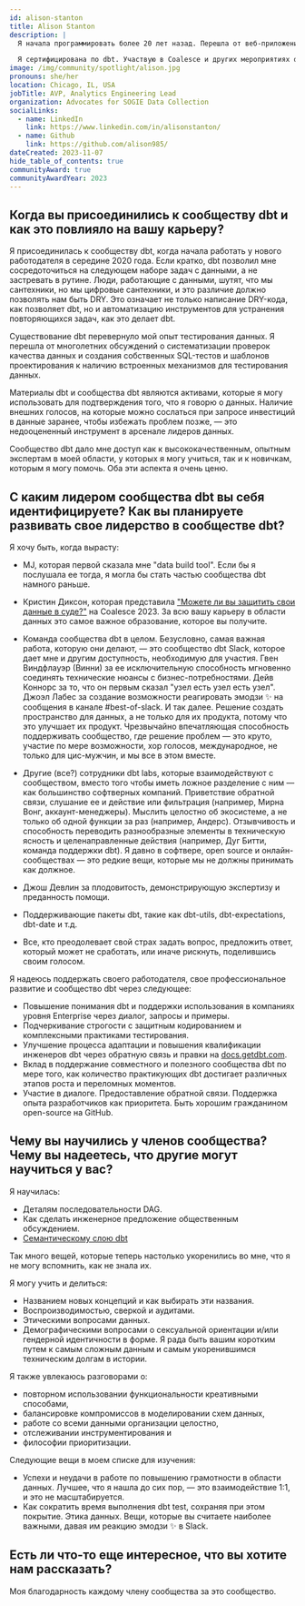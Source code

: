 ```yaml
---
id: alison-stanton
title: Alison Stanton
description: |
  Я начала программировать более 20 лет назад. Перешла от веб-приложений к трансформации данных и бизнес-аналитике, потому что это одновременно сложно и полезно. Большая часть моей карьеры была связана с инженерией в компаниях SaaS. В последние несколько позиций меня приглашали для перехода крупных, старых компаний на современную платформу данных и новые подходы к мышлению.

  Я сертифицирована по dbt. Участвую в Coalesce и других мероприятиях dbt виртуально. Активно участвую в <a href="https://www.getdbt.com/community/join-the-community" rel="noopener noreferrer" target="_blank">dbt Slack</a> и в репозиториях dbt-core, dbt-redshift и dbt-sqlserver. dbt Slack — это мое счастливое место, особенно #advice-for-dbt-power-users. Мне очень важна документация dbt и dbt doc.
image: /img/community/spotlight/alison.jpg
pronouns: she/her
location: Chicago, IL, USA
jobTitle: AVP, Analytics Engineering Lead
organization: Advocates for SOGIE Data Collection
socialLinks:
  - name: LinkedIn
    link: https://www.linkedin.com/in/alisonstanton/
  - name: Github
    link: https://github.com/alison985/
dateCreated: 2023-11-07
hide_table_of_contents: true
communityAward: true
communityAwardYear: 2023
---
```


## Когда вы присоединились к сообществу dbt и как это повлияло на вашу карьеру?

Я присоединилась к сообществу dbt, когда начала работать у нового работодателя в середине 2020 года. Если кратко, dbt позволил мне сосредоточиться на следующем наборе задач с данными, а не застревать в рутине. Люди, работающие с данными, шутят, что мы сантехники, но мы цифровые сантехники, и это различие должно позволять нам быть DRY. Это означает не только написание DRY-кода, как позволяет dbt, но и автоматизацию инструментов для устранения повторяющихся задач, как это делает dbt.

Существование dbt перевернуло мой опыт тестирования данных. Я перешла от многолетних обсуждений о систематизации проверок качества данных и создания собственных SQL-тестов и шаблонов проектирования к наличию встроенных механизмов для тестирования данных.

Материалы dbt и сообщества dbt являются активами, которые я могу использовать для подтверждения того, что я говорю о данных. Наличие внешних голосов, на которые можно сослаться при запросе инвестиций в данные заранее, чтобы избежать проблем позже, — это недооцененный инструмент в арсенале лидеров данных.

Сообщество dbt дало мне доступ как к высококачественным, опытным экспертам в моей области, у которых я могу учиться, так и к новичкам, которым я могу помочь. Оба эти аспекта я очень ценю.

## С каким лидером сообщества dbt вы себя идентифицируете? Как вы планируете развивать свое лидерство в сообществе dbt?

Я хочу быть, когда вырасту:

- MJ, которая первой сказала мне "data build tool". Если бы я послушала ее тогда, я могла бы стать частью сообщества dbt намного раньше.

- Кристин Диксон, которая представила <a href="https://www.youtube.com/watch?v=vD6IrGtxNAM" rel="noopener noreferrer" target="_blank">"Можете ли вы защитить свои данные в суде?"</a> на Coalesce 2023. За всю вашу карьеру в области данных это самое важное образование, которое вы получите.

- Команда сообщества dbt в целом. Безусловно, самая важная работа, которую они делают, — это сообщество dbt Slack, которое дает мне и другим доступность, необходимую для участия. Гвен Виндфлауэр (Винни) за ее исключительную способность мгновенно соединять технические нюансы с бизнес-потребностями. Дейв Коннорс за то, что он первым сказал "узел есть узел есть узел". Джоэл Лабес за создание возможности реагировать эмодзи :sparkles: на сообщения в канале #best-of-slack. И так далее. Решение создать пространство для данных, а не только для их продукта, потому что это улучшает их продукт. Чрезвычайно впечатляющая способность поддерживать сообщество, где решение проблем — это круто, участие по мере возможности, хор голосов, международное, не только для цис-мужчин, и мы все в этом вместе.

- Другие (все?) сотрудники dbt labs, которые взаимодействуют с сообществом, вместо того чтобы иметь ложное разделение с ним — как большинство софтверных компаний. Приветствие обратной связи, слушание ее и действие или фильтрация (например, Мирна Вонг, аккаунт-менеджеры). Мыслить целостно об экосистеме, а не только об одной функции за раз (например, Андерс). Отзывчивость и способность переводить разнообразные элементы в техническую ясность и целенаправленные действия (например, Дуг Битти, команда поддержки dbt). Я давно в софтвере, open source и онлайн-сообществах — это редкие вещи, которые мы не должны принимать как должное.

- Джош Девлин за плодовитость, демонстрирующую экспертизу и преданность помощи.

- Поддерживающие пакеты dbt, такие как dbt-utils, dbt-expectations, dbt-date и т.д.

- Все, кто преодолевает свой страх задать вопрос, предложить ответ, который может не сработать, или иначе рискнуть, поделившись своим голосом.

Я надеюсь поддержать своего работодателя, свое профессиональное развитие и сообщество dbt через следующее:

- Повышение понимания dbt и поддержки использования в компаниях уровня Enterprise через диалог, запросы и примеры.
- Подчеркивание строгости с защитным кодированием и комплексными практиками тестирования.
- Улучшение процесса адаптации и повышения квалификации инженеров dbt через обратную связь и правки на <a href="/">docs.getdbt.com</a>.
- Вклад в поддержание совместного и полезного сообщества dbt по мере того, как количество практикующих dbt достигает различных этапов роста и переломных моментов.
- Участие в диалоге. Предоставление обратной связи. Поддержка опыта разработчиков как приоритета. Быть хорошим гражданином open-source на GitHub.

## Чему вы научились у членов сообщества? Чему вы надеетесь, что другие могут научиться у вас?

Я научилась:

- Деталям последовательности DAG.
- Как сделать инженерное предложение общественным обсуждением.
- <a href="https://www.getdbt.com/product/semantic-layer" rel="noopener noreferrer" target="_blank">Семантическому слою dbt</a>

Так много вещей, которые теперь настолько укоренились во мне, что я не могу вспомнить, как не знала их.

Я могу учить и делиться:

- Названием новых концепций и как выбирать эти названия.
- Воспроизводимостью, сверкой и аудитами.
- Этическими вопросами данных.
- Демографическими вопросами о сексуальной ориентации и/или гендерной идентичности в форме. Я рада быть вашим коротким путем к самым сложным данным и самым укоренившимся техническим долгам в истории.

Я также увлекаюсь разговорами о:

- повторном использовании функциональности креативными способами,
- балансировке компромиссов в моделировании схем данных,
- работе со всеми данными организации целостно,
- отслеживании инструментирования и
- философии приоритизации.

Следующие вещи в моем списке для изучения:

- Успехи и неудачи в работе по повышению грамотности в области данных. Лучшее, что я нашла до сих пор, — это взаимодействие 1:1, и это не масштабируется.
- Как сократить время выполнения dbt test, сохраняя при этом покрытие.
Этика данных.
Вещи, которые вы считаете наиболее важными, давая им реакцию эмодзи :sparkles: в Slack.

## Есть ли что-то еще интересное, что вы хотите нам рассказать?

Моя благодарность каждому члену сообщества за это сообщество.